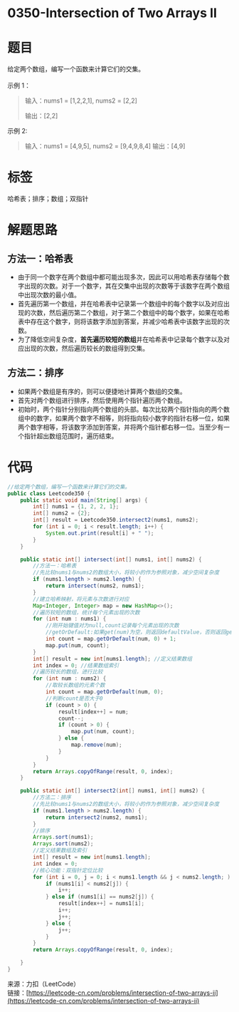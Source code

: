 # 0350-Intersection of Two Arrays Ⅱ

# 题目
给定两个数组，编写一个函数来计算它们的交集。<br />
<br />示例 1：
> 输入：nums1 = [1,2,2,1], nums2 = [2,2]
> 
> 输出：[2,2]

示例 2:
> 输入：nums1 = [4,9,5], nums2 = [9,4,9,8,4]
> 输出：[4,9]

# 标签
哈希表；排序；数组；双指针
# 解题思路
## 方法一：哈希表

- 由于同一个数字在两个数组中都可能出现多次，因此可以用哈希表存储每个数字出现的次数。对于一个数字，其在交集中出现的次数等于该数字在两个数组中出现次数的最小值。
- 首先遍历第一个数组，并在哈希表中记录第一个数组中的每个数字以及对应出现的次数，然后遍历第二个数组，对于第二个数组中的每个数字，如果在哈希表中存在这个数字，则将该数字添加到答案，并减少哈希表中该数字出现的次数。
- 为了降低空间复杂度，**首先遍历较短的数组**并在哈希表中记录每个数字以及对应出现的次数，然后遍历较长的数组得到交集。
## 方法二：排序

- 如果两个数组是有序的，则可以便捷地计算两个数组的交集。
- 首先对两个数组进行排序，然后使用两个指针遍历两个数组。
- 初始时，两个指针分别指向两个数组的头部。每次比较两个指针指向的两个数组中的数字，如果两个数字不相等，则将指向较小数字的指针右移一位，如果两个数字相等，将该数字添加到答案，并将两个指针都右移一位。当至少有一个指针超出数组范围时，遍历结束。
# 代码
```java
//给定两个数组，编写一个函数来计算它们的交集。
public class Leetcode350 {
    public static void main(String[] args) {
        int[] nums1 = {1, 2, 2, 1};
        int[] nums2 = {2};
        int[] result = Leetcode350.intersect2(nums1, nums2);
        for (int i = 0; i < result.length; i++) {
            System.out.print(result[i] + " ");
        }
    }

    public static int[] intersect(int[] nums1, int[] nums2) {
        //方法一：哈希表
        //先比较nums1与nums2的数组大小，将较小的作为参照对象，减少空间复杂度
        if (nums1.length > nums2.length) {
            return intersect(nums2, nums1);
        }
        //建立哈希映射，将元素与次数进行对应
        Map<Integer, Integer> map = new HashMap<>();
        //遍历较短的数组，统计每个元素出现的次数
        for (int num : nums1) {
            //刚开始键值对为null,count记录每个元素出现的次数
            //getOrDefault:如果get(num)为空，则返回defaultValue，否则返回get(num)
            int count = map.getOrDefault(num, 0) + 1;
            map.put(num, count);
        }
        int[] result = new int[nums1.length]; //定义结果数组
        int index = 0; //结果数组索引
        //遍历较长的数组，进行比较
        for (int num : nums2) {
            //取较长数组的元素个数
            int count = map.getOrDefault(num, 0);
            //判断count是否大于0
            if (count > 0) {
                result[index++] = num;
                count--;
                if (count > 0) {
                    map.put(num, count);
                } else {
                    map.remove(num);
                }
            }
        }
        return Arrays.copyOfRange(result, 0, index);
    }

    public static int[] intersect2(int[] nums1, int[] nums2) {
        //方法二：排序
        //先比较nums1与nums2的数组大小，将较小的作为参照对象，减少空间复杂度
        if (nums1.length > nums2.length) {
            return intersect2(nums2, nums1);
        }
        //排序
        Arrays.sort(nums1);
        Arrays.sort(nums2);
        //定义结果数组及索引
        int[] result = new int[nums1.length];
        int index = 0;
        //核心功能：双指针定位比较
        for (int i = 0, j = 0; i < nums1.length && j < nums2.length; ) {
            if (nums1[i] < nums2[j]) {
                i++;
            } else if (nums1[i] == nums2[j]) {
                result[index++] = nums1[i];
                i++;
                j++;
            } else {
                j++;
            }
        }
        return Arrays.copyOfRange(result, 0, index);

    }
}
```
来源：力扣（LeetCode）<br />链接：[https://leetcode-cn.com/problems/intersection-of-two-arrays-ii](https://leetcode-cn.com/problems/intersection-of-two-arrays-ii)<br />


